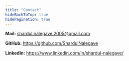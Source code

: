 ```yaml
---
title: "Contact"
hideBackToTop: true
hidePagination: true
---
```


**Mail:** [shardul.nalegave.2005@gmail.com](mailto:shardul.nalegave.2005@gmail.com)

**GitHub:** https://github.com/ShardulNalegave

**LinkedIn:** https://www.linkedin.com/in/shardul-nalegave/
